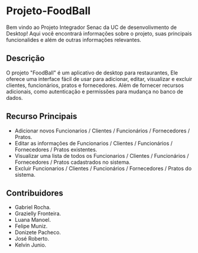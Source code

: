 # Projeto-FoodBall

Bem vindo ao Projeto Integrador Senac da UC de desenvolivmento de Desktop! Aqui você encontrará informações sobre o projeto, suas principais funcionalides e além de outras informações relevantes.

## Descrição 

O projeto "FoodBall" é um aplicativo de desktop para restaurantes, Ele oferece uma interface fácil de usar para adicionar, editar, visualizar e excluir clientes, funcionários, pratos e fornecedores. 
Além de fornecer recursos adicionais, como autenticação e permissões para mudança no banco de dados.

## Recurso Principais
- Adicionar novos Funcionarios / Clientes / Funcionários / Fornecedores / Pratos.
- Editar as informações de Funcionarios / Clientes / Funcionários / Fornecedores / Pratos existentes.
- Visualizar uma lista de todos os Funcionarios / Clientes / Funcionários / Fornecedores / Pratos cadastrados no sistema.
- Excluir Funcionarios / Clientes / Funcionários / Fornecedores / Pratos do sistema.

## Contribuidores
- Gabriel Rocha.
- Grazielly Fronteira.
- Luana Manoel.
- Felipe Muniz.
- Donizete Pacheco.
- José Roberto.
- Kelvin Junio.
